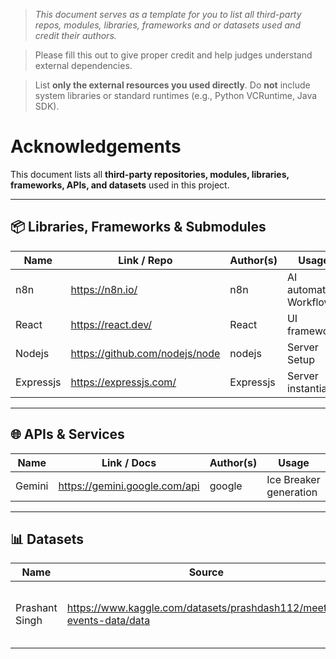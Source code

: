 > *This document serves as a template for you to list all third-party repos, modules, libraries, frameworks and or datasets used and credit their authors.*

> Please fill this out to give proper credit and help judges understand external dependencies.

> List **only the external resources you used directly**. Do **not** include system libraries or standard runtimes (e.g., Python VCRuntime, Java SDK). 

# Acknowledgements

This document lists all **third-party repositories, modules, libraries, frameworks, APIs, and datasets** used in this project.  

---

## 📦 Libraries, Frameworks & Submodules
| Name                 | Link / Repo                                           | Author(s)       | Usage                  |
|----------------------|-------------------------------------------------------|-----------------|------------------------|
| n8n    | https://n8n.io/    | n8n  | AI automation Workflow      |
| React            | https://react.dev/| React  | UI framework      |
|Nodejs|https://github.com/nodejs/node| nodejs| Server Setup|
|Expressjs| https://expressjs.com/| Expressjs| Server instantiate|

---

## 🌐 APIs & Services
| Name          | Link / Docs                        | Author(s)      | Usage                             |
|---------------|------------------------------------|----------------|-----------------------------------|
| Gemini   | https://gemini.google.com/api     | google   | Ice Breaker generation             |


---

## 📊 Datasets
| Name          | Source                              | Usage                             |
|---------------|-------------------------------------|-----------------------------------|
| Prashant Singh| https://www.kaggle.com/datasets/prashdash112/meetup-events-data/data|Training n8n workflow, populate UI|
